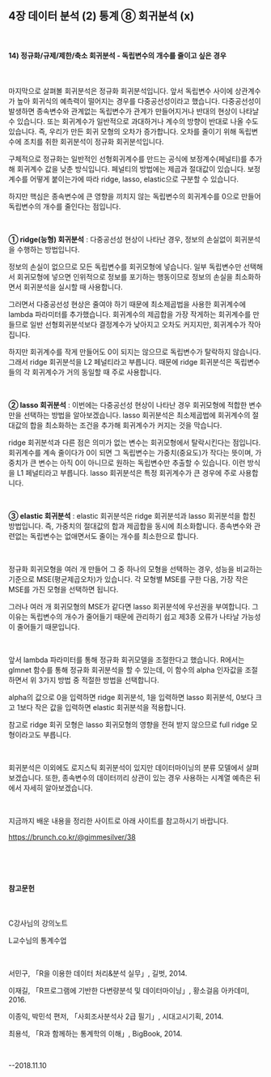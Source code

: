 ## 4장 데이터 분석 (2) 통계 ⑧ 회귀분석 (x)

​ 
​ 

#### 14) 정규화/규제/제한/축소 회귀분석 - 독립변수의 개수를 줄이고 싶은 경우

​     

마지막으로 살펴볼 회귀분석은 정규화 회귀분석입니다. 앞서 독립변수 사이에 상관계수가 높아 회귀식의 예측력이 떨어지는 경우를 다중공선성이라고 했습니다. 다중공선성이 발생하면 종속변수와 관계없는 독립변수가 관계가 만들어지거나 반대의 현상이 나타날 수 있습니다. 또는 회귀계수가 일반적으로 과대하거나 계수의 방향이 반대로 나올 수도 있습니다. 즉, 우리가 만든 회귀 모형의 오차가 증가합니다. 오차를 줄이기 위해 독립변수에 조치를 취한 회귀분석이 정규화 회귀분석입니다.

구체적으로 정규화는 일반적인 선형회귀계수를 만드는 공식에 보정계수(페널티)를 추가해 회귀계수 값을 낮춘 방식입니다. 페널티의 방법에는 제곱과 절대값이 있습니다. 보정계수를 어떻게 붙이는가에 따라 ridge, lasso, elastic으로 구분할 수 있습니다. 

하지만 핵심은 종속변수에 큰 영향을 끼치지 않는 독립변수의 회귀계수를 0으로 만들어 독립변수의 개수를 줄인다는 점입니다. 

​     

**① ridge(능형) 회귀분석** : 다중공선성 현상이 나타난 경우, 정보의 손실없이 회귀분석을 수행하는 방법입니다.

정보의 손실이 없으므로 모든 독립변수를 회귀모형에 넣습니다. 일부 독립변수만 선택해서 회귀모형에 넣으면 인위적으로 정보를 포기하는 행동이므로 정보의 손실을 최소화하면서 회귀분석을 실시할 때 사용합니다.

그러면서 다중공선성 현상은 줄여야 하기 때문에 최소제곱법을 사용한 회귀계수에 lambda 파라미터를 추가했습니다. 회귀계수의 제곱합을 가장 작게하는 회귀계수를 만들므로 일반 선형회귀분석보다 결정계수가 낮아지고 오차도 커지지만, 회귀계수가 작아집니다.

하지만 회귀계수를 작게 만들어도 0이 되지는 않으므로 독립변수가 탈락하지 않습니다. 그래서 ridge 회귀분석을 L2 페널티라고 부릅니다. 때문에 ridge 회귀분석은 독립변수들의 각 회귀계수가 거의 동일할 때 주로 사용합니다.

​     

**② lasso 회귀분석** : 이번에는 다중공선성 현상이 나타난 경우 회귀모형에 적합한 변수만을 선택하는 방법을 알아보겠습니다. lasso 회귀분석은 최소제곱법에 회귀계수의 절대값의 합을 최소화하는 조건을 추가해 회귀계수가 커지는 것을 막습니다.

ridge 회귀분석과 다른 점은 의미가 없는 변수는 회귀모형에서 탈락시킨다는 점입니다. 회귀계수를 계속 줄이다가 0이 되면 그 독립변수는 가중치(중요도)가 작다는 뜻이며, 가중치가 큰 변수는 아직 0이 아니므로 원하는 독립변수만 추출할 수 있습니다. 이런 방식을 L1 페널티라고 부릅니다. lasso 회귀분석은 특정 회귀계수가 큰 경우에 주로 사용합니다.

​     

**③ elastic 회귀분석** : elastic 회귀분석은 ridge 회귀분석과 lasso 회귀분석을 합친 방법입니다. 즉, 가중치의 절대값의 합과 제곱합을 동시에 최소화합니다. 종속변수와 관련없는 독립변수는 없애면서도 줄이는 개수를 최소한으로 합니다.

​     

정규화 회귀모형을 여러 개 만들어 그 중 하나의 모형을 선택하는 경우, 성능을 비교하는 기준으로 MSE(평균제곱오차)가 있습니다. 각 모형별 MSE를 구한 다음, 가장 작은 MSE를 가진 모형을 선택하면 됩니다.

그러나 여러 개 회귀모형의 MSE가 같다면 lasso 회귀분석에 우선권을 부여합니다. 그 이유는 독립변수의 개수가 줄어들기 때문에 관리하기 쉽고 제3종 오류가 나타날 가능성이 줄어들기 때문입니다. 

​     

앞서 lambda 파라미터를 통해 정규화 회귀모델을 조절한다고 했습니다. R에서는 glmnet 함수를 통해 정규화 회귀분석을 할 수 있는데, 이 함수의 alpha 인자값을 조절하면서 위 3가지 방법 중 적절한 방법을 선택합니다.

alpha의 값으로 0을 입력하면 ridge 회귀분석, 1을 입력하면 lasso 회귀분석, 0보다 크고 1보다 작은 값을 입력하면 elastic 회귀분석을 적용합니다.

참고로 ridge 회귀 모형은 lasso 회귀모형의 영향을 전혀 받지 않으므로 full ridge 모형이라고도 부릅니다.

​     

회귀분석은 이외에도 로지스틱 회귀분석이 있지만 데이터마이닝의 분류 모델에서 살펴보겠습니다. 또한, 종속변수의 데이터끼리 상관이 있는 경우 사용하는 시계열 예측은 뒤에서 자세히 알아보겠습니다.

​     

지금까지 배운 내용을 정리한 사이트로 아래 사이트를 참고하시기 바랍니다.

https://brunch.co.kr/@gimmesilver/38

​ 

​ 

#### 참고문헌

​     

C강사님의 강의노트

L교수님의 통계수업

​     

서민구, 「R을 이용한 데이터 처리&분석 실무」, 길벗, 2014.

이재길, 「R프로그램에 기반한 다변량분석 및 데이터마이닝」, 황소걸음 아카데미, 2016.

이종익, 박민석 편저, 「사회조사분석사 2급 필기」, 시대고시기획, 2014.

최용석, 「R과 함께하는 통계학의 이해」, BigBook, 2014.

​ 

--2018.11.10

